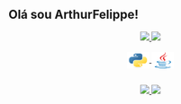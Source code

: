 ## Olá sou ArthurFelippe!

<div align="center">
  <a href="https://github.com/Thur17">
  <img height="180em" src="https://github-readme-stats.vercel.app/api?username=Thur17&show_icons=true&theme=dark&include_all_commits=true&count_private=true"/>
  <img height="180em" src="https://github-readme-stats.vercel.app/api/top-langs/?username=thur17&layout=compact&langs_count=7&theme=dark"/>
</div>
  <div align="center">
<div style="display: inline_block"><br>
  
  <img align="center" alt="thur-Python" height="30" width="40" src="https://raw.githubusercontent.com/devicons/devicon/master/icons/python/python-original.svg">
 <img align="center" alt="thur-Python" height="30" width="40" src="https://github.com/devicons/devicon/blob/master/icons/java/java-original.svg">
</div>

  ##
<div align="center">
<div>
  <a href = "mailto:arthurthur17@gmail.com"><img src="https://img.shields.io/badge/-Gmail-%23333?style=for-the-badge&logo=gmail&logoColor=white" target="_blank">   </a> <a href="https://www.linkedin.com/in/arthur-felippe-5843ab21" target="_blank"><img src="https://img.shields.io/badge/-LinkedIn-%230077B5?style=for-the-badge&logo=linkedin&logoColor=white" target="_blank"></a> 
</div>   


